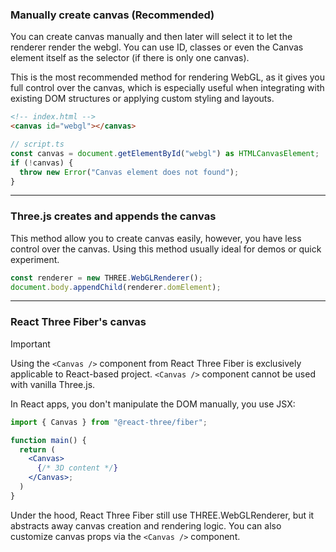 ### Manually create canvas (Recommended)

You can create canvas manually and then later will select it to let the renderer render the webgl. You can use ID, classes or even the Canvas element itself as the selector (if there is only one canvas).

This is the most recommended method for rendering WebGL, as it gives you full control over the canvas, which is especially useful when integrating with existing DOM structures or applying custom styling and layouts.

```html
<!-- index.html -->
<canvas id="webgl"></canvas>
```

```ts
// script.ts
const canvas = document.getElementById("webgl") as HTMLCanvasElement;
if (!canvas) {
  throw new Error("Canvas element does not found");
}
```

---

### Three.js creates and appends the canvas

This method allow you to create canvas easily, however, you have less control over the canvas. Using this method usually ideal for demos or quick experiment.

```ts
const renderer = new THREE.WebGLRenderer();
document.body.appendChild(renderer.domElement);
```

---

### React Three Fiber's canvas

> [!IMPORTANT]  
> Using the `<Canvas />` component from React Three Fiber is exclusively applicable to React-based project.
> `<Canvas />` component cannot be used with vanilla Three.js.

In React apps, you don't manipulate the DOM manually, you use JSX:

```jsx
import { Canvas } from "@react-three/fiber";

function main() {
  return (
    <Canvas>
      {/* 3D content */}
    </Canvas>;
  )
}
```

Under the hood, React Three Fiber still use THREE.WebGLRenderer, but it abstracts away canvas creation and rendering logic. You can also customize canvas props via the `<Canvas />` component.

